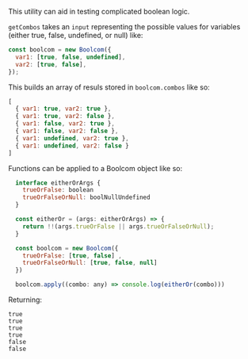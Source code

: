 This utility can aid in testing complicated boolean logic.

`getCombos` takes an `input` representing the possible values for variables (either true, false, undefined, or null) like:

```js
const boolcom = new Boolcom({
  var1: [true, false, undefined],
  var2: [true, false],
});
```

This builds an array of resuls stored in `boolcom.combos` like so:

```js
[
  { var1: true, var2: true },
  { var1: true, var2: false },
  { var1: false, var2: true },
  { var1: false, var2: false },
  { var1: undefined, var2: true },
  { var1: undefined, var2: false }
]
```

Functions can be applied to a Boolcom object like so:

```js
  interface eitherOrArgs {
    trueOrFalse: boolean
    trueOrFalseOrNull: boolNullUndefined
  }

  const eitherOr = (args: eitherOrArgs) => {
    return !!(args.trueOrFalse || args.trueOrFalseOrNull);
  }

  const boolcom = new Boolcom({
    trueOrFalse: [true, false] ,
    trueOrFalseOrNull: [true, false, null]
  })

  boolcom.apply((combo: any) => console.log(eitherOr(combo)))
```

Returning:

    true
    true
    true
    true
    false
    false